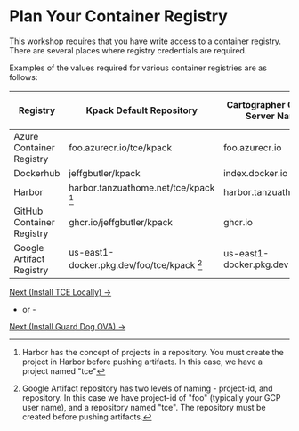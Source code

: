 # Plan Your Container Registry

This workshop requires that you have write access to a container registry. There are several places where registry credentials
are required.

Examples of the values required for various container registries are as follows:

| Registry                  | Kpack Default Repository                    | Cartographer Catalog Server Name | Cartographer Catalog Repository |
|---------------------------|---------------------------------------------|----------------------------------|---------------------------------|
| Azure Container Registry  | foo.azurecr.io/tce/kpack                    | foo.azurecr.io                   | tce                             |
| Dockerhub                 | jeffgbutler/kpack                           | index.docker.io                  | jeffgbutler                     |
| Harbor                    | harbor.tanzuathome.net/tce/kpack [^1]       | harbor.tanzuathome.net           | tce                             |
| GitHub Container Registry | ghcr.io/jeffgbutler/kpack                   | ghcr.io                          | jeffgbutler                     |
| Google Artifact Registry  | us-east1-docker.pkg.dev/foo/tce/kpack [^2]  | us-east1-docker.pkg.dev          | foo/tce                         |

[Next (Install TCE Locally) -&gt;](LocalToolInstall.md)

- or -

[Next (Install Guard Dog OVA) -&gt;](InstallGuardDogOVA.md)

[^1]: Harbor has the concept of projects in a repository. You must create the project in Harbor before pushing artifacts.
      In this case, we have a project named "tce"

[^2]: Google Artifact repository has two levels of naming - project-id, and repository. In this case we have project-id
      of "foo" (typically your GCP user name), and a repository named "tce". The repository must be created before pushing
      artifacts.
